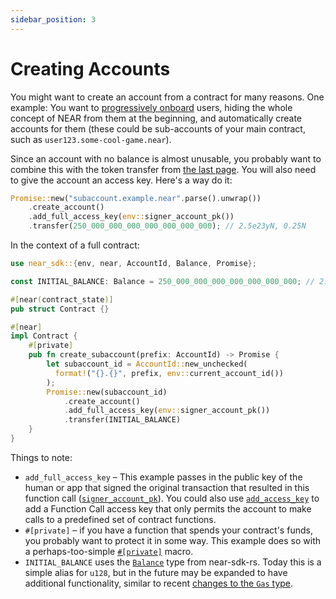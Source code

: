 ```yaml
---
sidebar_position: 3
---
```


# Creating Accounts

You might want to create an account from a contract for many reasons. One example:
You want to [progressively onboard](https://www.youtube.com/watch?v=7mO4yN1zjbs&t=2s) users, hiding the whole concept of NEAR from them at the beginning, and automatically create accounts for them (these could be sub-accounts of your main contract, such as `user123.some-cool-game.near`).

Since an account with no balance is almost unusable, you probably want to combine this with the token transfer from [the last page](./token-tx.md). You will also need to give the account an access key. Here's a way do it:

```rust
Promise::new("subaccount.example.near".parse().unwrap())
    .create_account()
    .add_full_access_key(env::signer_account_pk())
    .transfer(250_000_000_000_000_000_000_000); // 2.5e23yN, 0.25N
```

In the context of a full contract:

```rust
use near_sdk::{env, near, AccountId, Balance, Promise};

const INITIAL_BALANCE: Balance = 250_000_000_000_000_000_000_000; // 2.5e23yN, 0.25N

#[near(contract_state)]
pub struct Contract {}

#[near]
impl Contract {
    #[private]
    pub fn create_subaccount(prefix: AccountId) -> Promise {
        let subaccount_id = AccountId::new_unchecked(
          format!("{}.{}", prefix, env::current_account_id())
        );
        Promise::new(subaccount_id)
            .create_account()
            .add_full_access_key(env::signer_account_pk())
            .transfer(INITIAL_BALANCE)
    }
}
```

Things to note:

* `add_full_access_key` – This example passes in the public key of the human or app that signed the original transaction that resulted in this function call ([`signer_account_pk`](https://docs.rs/near-sdk/3.1.0/near_sdk/env/fn.signer_account_id.html)). You could also use [`add_access_key`](https://docs.rs/near-sdk/latest/near_sdk/struct.Promise.html#method.add_access_key) to add a Function Call access key that only permits the account to make calls to a predefined set of contract functions.
* `#[private]` – if you have a function that spends your contract's funds, you probably want to protect it in some way. This example does so with a perhaps-too-simple [`#[private]`](../contract-interface/private-methods.md) macro.
* `INITIAL_BALANCE` uses the [`Balance`](https://docs.rs/near-sdk/3.1.0/near_sdk/type.Balance.html) type from near-sdk-rs. Today this is a simple alias for `u128`, but in the future may be expanded to have additional functionality, similar to recent [changes to the `Gas` type](https://github.com/near/near-sdk-rs/pull/471).
